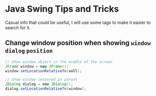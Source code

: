 # Java Swing Tips and Tricks
Casual info that could be useful, I will use some tags to make it easier to search for it.

## Change window position when showing `window` `dialog` `position`
````Java
// Show window object in the middle of the screen
JFrame window = new JFrame();
window.setLocationRelativeTo(null); 

// Show window centered in parent
JDialog dialog = new JDialog();
dialog.setLocationRelativeTo(window); 
````